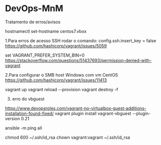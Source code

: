 # DevOps-MnM

Tratamento de erros/avisos

hostnamectl set-hostname centos7.vbox

1.Para erros de acesso SSH rodar o comando:
config.ssh.insert_key = false
https://github.com/hashicorp/vagrant/issues/5059

set VAGRANT_PREFER_SYSTEM_BIN=0
https://stackoverflow.com/questions/51437693/permission-denied-with-vagrant

2.Para configurar o SMB host Windows com vm CentOS
https://github.com/hashicorp/vagrant/issues/11413

vagrant up
vagrant reload --provision
vagrant destroy -f

3. erro do vbguest

https://www.devopsroles.com/vagrant-no-virtualbox-guest-additions-installation-found-fixed/
vagrant plugin install vagrant-vbguest --plugin-version 0.21


ansible -m ping all


chmod 600 ~/.ssh/id_rsa
chown vagrant:vagrant ~/.ssh/id_rsa
